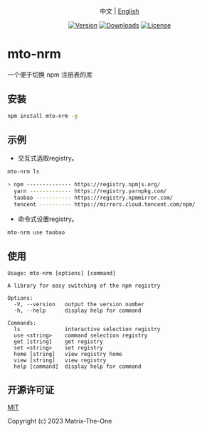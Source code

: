 <p align="center">
  中文 | <a href="./README.en-US.md">English</a> 
</p>

<p align="center">
  <a href="https://www.npmjs.com/package/mto-nrm"><img src="https://img.shields.io/npm/v/mto-nrm.svg?sanitize=true" alt="Version"></a>
  <a href="https://npmcharts.com/compare/mto-nrm?minimal=true"><img src="https://img.shields.io/npm/dm/mto-nrm.svg?sanitize=true" alt="Downloads"></a>
  <a href="https://www.npmjs.com/package/mto-nrm"><img src="https://img.shields.io/npm/l/mto-nrm.svg?sanitize=true" alt="License"></a>
</p>

# mto-nrm

一个便于切换 npm 注册表的库

## 安装

```sh
npm install mto-nrm -g
```

## 示例

- 交互式选取registry。

```sh
mto-nrm ls

> npm -------------- https://registry.npmjs.org/
  yarn ------------- https://registry.yarnpkg.com/
  taobao ----------- https://registry.npmmirror.com/
  tencent ---------- https://mirrors.cloud.tencent.com/npm/
```

- 命令式设置registry。

```sh
mto-nrm use taobao
```

## 使用

```
Usage: mto-nrm [options] [command]

A library for easy switching of the npm registry

Options:
  -V, --version   output the version number
  -h, --help      display help for command

Commands:
  ls              interactive selection registry
  use <string>    command selection registry
  get [string]    get registry
  set <string>    set registry
  home [string]   view registry home
  view [string]   view registry
  help [command]  display help for command
```

## 开源许可证

[MIT](https://opensource.org/licenses/MIT)

Copyright (c) 2023 Matrix-The-One

[npm]: https://www.npmjs.com
